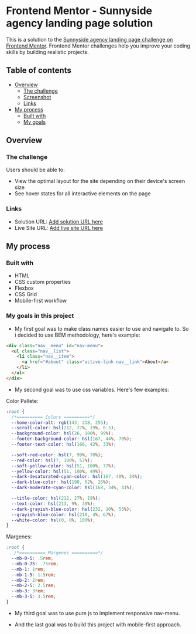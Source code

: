 # Frontend Mentor - Sunnyside agency landing page solution

This is a solution to the [Sunnyside agency landing page challenge on Frontend Mentor](https://www.frontendmentor.io/challenges/sunnyside-agency-landing-page-7yVs3B6ef). Frontend Mentor challenges help you improve your coding skills by building realistic projects.

## Table of contents

- [Overview](#overview)
  - [The challenge](#the-challenge)
  - [Screenshot](#screenshot)
  - [Links](#links)
- [My process](#my-process)
  - [Built with](#built-with)
  - [My goals](#My-goals-in-this-project)

## Overview

### The challenge

Users should be able to:

- View the optimal layout for the site depending on their device's screen size
- See hover states for all interactive elements on the page

### Links

- Solution URL: [Add solution URL here](https://your-solution-url.com)
- Live Site URL: [Add live site URL here](https://heuristic-keller-9cf253.netlify.app/#services)

## My process

### Built with

- HTML
- CSS custom properties
- Flexbox
- CSS Grid
- Mobile-first workflow


### My goals in this project

- My first goal was to make class names easier to use and navigate to. So i decided to use BEM methodology, here's example: 

```html
<div class="nav__menu" id="nav-menu">
  <ul class="nav__list">
    <li class="nav__item">
      <a href="#about" class="active-link nav__link">About</a>
    </li>
  </ul>
</div>

```

- My second goal was to use css variables. Here's few examples:

Color Pallete:
```css
:root {
  /*========== Colors ==========*/
  --home-color-alt: rgb(143, 218, 255);
  --scroll-color: hsl(212, 27%, 19%, 0.5);
  --background-color: hsl(26, 100%, 99%);
  --footer-background-color: hsl(167, 44%, 70%);
  --footer-text-color: hsl(166, 42%, 33%);

  --soft-red-color: hsl(7, 99%, 70%);
  --red-color: hsl(7, 100%, 57%);
  --soft-yellow-color: hsl(51, 100%, 77%);
  --yellow-color: hsl(51, 100%, 49%);
  --dark-desaturated-cyan-color: hsl(167, 40%, 24%);
  --dark-blue-color: hsl(198, 62%, 26%);
  --dark-moderate-cyan-color: hsl(168, 34%, 41%);

  --title-color: hsl(212, 27%, 19%);
  --text-color: hsl(213, 9%, 39%);
  --dark-grayish-blue-color: hsl(232, 10%, 55%);
  --grayish-blue-color: hsl(210, 4%, 67%);
  --white-color: hsl(0, 0%, 100%);
}
```

Margenes:
```css
:root {
   /*========== Margenes ==========*/
  --mb-0-5: .5rem;
  --mb-0-75: .75rem;
  --mb-1: 1rem;
  --mb-1-5: 1.5rem;
  --mb-2: 2rem;
  --mb-2-5: 2.5rem;
  --mb-3: 3rem;
  --mb-3-5: 3.5rem;
}
```

- My third goal was to use pure js to implement responsive nav-menu.

- And the last goal was to build this project with mobile-first approach.